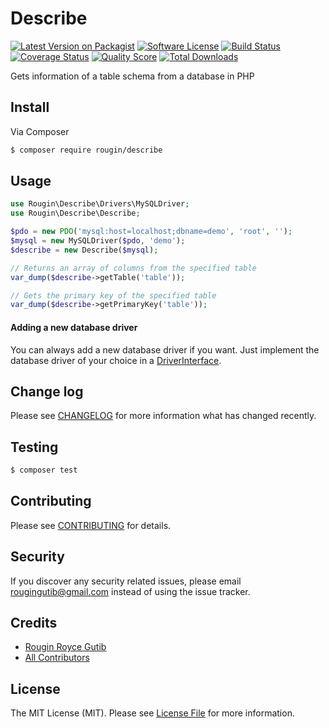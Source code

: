 # Describe

[![Latest Version on Packagist][ico-version]][link-packagist]
[![Software License][ico-license]](LICENSE.md)
[![Build Status][ico-travis]][link-travis]
[![Coverage Status][ico-scrutinizer]][link-scrutinizer]
[![Quality Score][ico-code-quality]][link-code-quality]
[![Total Downloads][ico-downloads]][link-downloads]

Gets information of a table schema from a database in PHP

## Install

Via Composer

``` bash
$ composer require rougin/describe
```

## Usage

``` php
use Rougin\Describe\Drivers\MySQLDriver;
use Rougin\Describe\Describe;

$pdo = new PDO('mysql:host=localhost;dbname=demo', 'root', '');
$mysql = new MySQLDriver($pdo, 'demo');
$describe = new Describe($mysql);

// Returns an array of columns from the specified table
var_dump($describe->getTable('table'));

// Gets the primary key of the specified table
var_dump($describe->getPrimaryKey('table'));
```

#### Adding a new database driver

You can always add a new database driver if you want. Just implement the database driver of your choice in a [DriverInterface](https://github.com/rougin/describe/blob/master/src/Drivers/DriverInterface.php).

## Change log

Please see [CHANGELOG](CHANGELOG.md) for more information what has changed recently.

## Testing

``` bash
$ composer test
```

## Contributing

Please see [CONTRIBUTING](CONTRIBUTING.md) for details.

## Security

If you discover any security related issues, please email rougingutib@gmail.com instead of using the issue tracker.

## Credits

- [Rougin Royce Gutib][link-author]
- [All Contributors][link-contributors]

## License

The MIT License (MIT). Please see [License File](LICENSE.md) for more information.

[ico-version]: https://img.shields.io/packagist/v/rougin/describe.svg?style=flat-square
[ico-license]: https://img.shields.io/badge/license-MIT-brightgreen.svg?style=flat-square
[ico-travis]: https://img.shields.io/travis/rougin/describe/master.svg?style=flat-square
[ico-scrutinizer]: https://img.shields.io/scrutinizer/coverage/g/rougin/describe.svg?style=flat-square
[ico-code-quality]: https://img.shields.io/scrutinizer/g/rougin/describe.svg?style=flat-square
[ico-downloads]: https://img.shields.io/packagist/dt/rougin/describe.svg?style=flat-square

[link-packagist]: https://packagist.org/packages/rougin/describe
[link-travis]: https://travis-ci.org/rougin/describe
[link-scrutinizer]: https://scrutinizer-ci.com/g/rougin/describe/code-structure
[link-code-quality]: https://scrutinizer-ci.com/g/rougin/describe
[link-downloads]: https://packagist.org/packages/rougin/describe
[link-author]: https://github.com/rougin
[link-contributors]: ../../contributors
